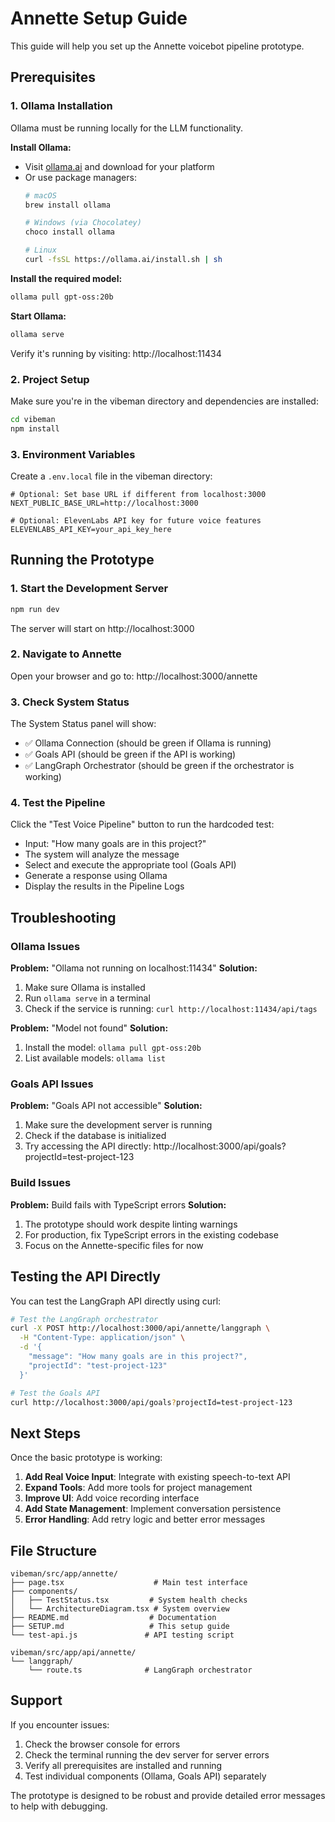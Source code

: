 # Annette Setup Guide

This guide will help you set up the Annette voicebot pipeline prototype.

## Prerequisites

### 1. Ollama Installation
Ollama must be running locally for the LLM functionality.

**Install Ollama:**
- Visit [ollama.ai](https://ollama.ai) and download for your platform
- Or use package managers:
  ```bash
  # macOS
  brew install ollama
  
  # Windows (via Chocolatey)
  choco install ollama
  
  # Linux
  curl -fsSL https://ollama.ai/install.sh | sh
  ```

**Install the required model:**
```bash
ollama pull gpt-oss:20b
```

**Start Ollama:**
```bash
ollama serve
```

Verify it's running by visiting: http://localhost:11434

### 2. Project Setup
Make sure you're in the vibeman directory and dependencies are installed:

```bash
cd vibeman
npm install
```

### 3. Environment Variables
Create a `.env.local` file in the vibeman directory:

```env
# Optional: Set base URL if different from localhost:3000
NEXT_PUBLIC_BASE_URL=http://localhost:3000

# Optional: ElevenLabs API key for future voice features
ELEVENLABS_API_KEY=your_api_key_here
```

## Running the Prototype

### 1. Start the Development Server
```bash
npm run dev
```

The server will start on http://localhost:3000

### 2. Navigate to Annette
Open your browser and go to: http://localhost:3000/annette

### 3. Check System Status
The System Status panel will show:
- ✅ Ollama Connection (should be green if Ollama is running)
- ✅ Goals API (should be green if the API is working)
- ✅ LangGraph Orchestrator (should be green if the orchestrator is working)

### 4. Test the Pipeline
Click the "Test Voice Pipeline" button to run the hardcoded test:
- Input: "How many goals are in this project?"
- The system will analyze the message
- Select and execute the appropriate tool (Goals API)
- Generate a response using Ollama
- Display the results in the Pipeline Logs

## Troubleshooting

### Ollama Issues
**Problem:** "Ollama not running on localhost:11434"
**Solution:**
1. Make sure Ollama is installed
2. Run `ollama serve` in a terminal
3. Check if the service is running: `curl http://localhost:11434/api/tags`

**Problem:** "Model not found"
**Solution:**
1. Install the model: `ollama pull gpt-oss:20b`
2. List available models: `ollama list`

### Goals API Issues
**Problem:** "Goals API not accessible"
**Solution:**
1. Make sure the development server is running
2. Check if the database is initialized
3. Try accessing the API directly: http://localhost:3000/api/goals?projectId=test-project-123

### Build Issues
**Problem:** Build fails with TypeScript errors
**Solution:**
1. The prototype should work despite linting warnings
2. For production, fix TypeScript errors in the existing codebase
3. Focus on the Annette-specific files for now

## Testing the API Directly

You can test the LangGraph API directly using curl:

```bash
# Test the LangGraph orchestrator
curl -X POST http://localhost:3000/api/annette/langgraph \
  -H "Content-Type: application/json" \
  -d '{
    "message": "How many goals are in this project?",
    "projectId": "test-project-123"
  }'

# Test the Goals API
curl http://localhost:3000/api/goals?projectId=test-project-123
```

## Next Steps

Once the basic prototype is working:

1. **Add Real Voice Input**: Integrate with existing speech-to-text API
2. **Expand Tools**: Add more tools for project management
3. **Improve UI**: Add voice recording interface
4. **Add State Management**: Implement conversation persistence
5. **Error Handling**: Add retry logic and better error messages

## File Structure

```
vibeman/src/app/annette/
├── page.tsx                    # Main test interface
├── components/
│   ├── TestStatus.tsx         # System health checks
│   └── ArchitectureDiagram.tsx # System overview
├── README.md                  # Documentation
├── SETUP.md                   # This setup guide
└── test-api.js               # API testing script

vibeman/src/app/api/annette/
└── langgraph/
    └── route.ts              # LangGraph orchestrator
```

## Support

If you encounter issues:

1. Check the browser console for errors
2. Check the terminal running the dev server for server errors
3. Verify all prerequisites are installed and running
4. Test individual components (Ollama, Goals API) separately

The prototype is designed to be robust and provide detailed error messages to help with debugging.